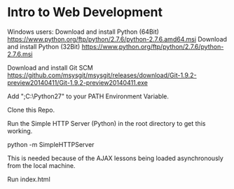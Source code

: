 Intro to Web Development
=============
Windows users:
Download and install Python (64Bit) https://www.python.org/ftp/python/2.7.6/python-2.7.6.amd64.msi
Download and install Python (32Bit) https://www.python.org/ftp/python/2.7.6/python-2.7.6.msi

Download and install Git SCM https://github.com/msysgit/msysgit/releases/download/Git-1.9.2-preview20140411/Git-1.9.2-preview20140411.exe

Add ";C:\Python27" to your PATH Environment Variable.

Clone this Repo.

Run the Simple HTTP Server (Python) in the root directory to get this working.

python -m SimpleHTTPServer

This is needed because of the AJAX lessons being loaded asynchronously from the local machine.

Run index.html
